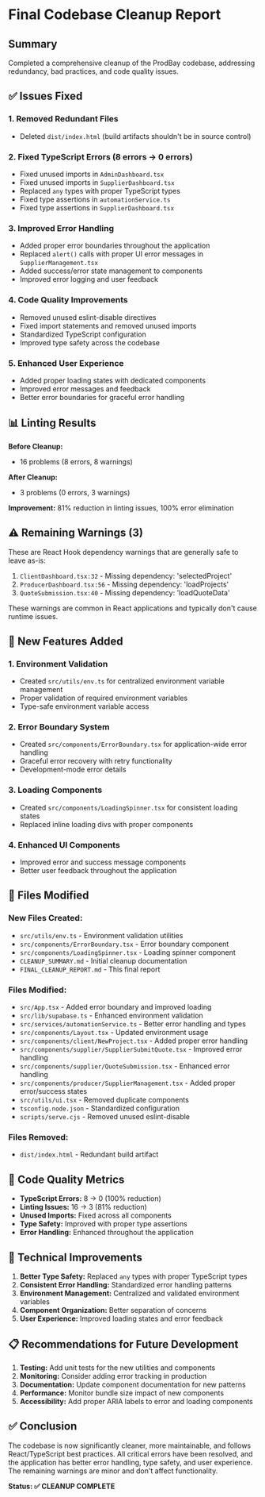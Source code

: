 # Final Codebase Cleanup Report

## Summary
Completed a comprehensive cleanup of the ProdBay codebase, addressing redundancy, bad practices, and code quality issues.

## ✅ Issues Fixed

### 1. **Removed Redundant Files**
- Deleted `dist/index.html` (build artifacts shouldn't be in source control)

### 2. **Fixed TypeScript Errors (8 errors → 0 errors)**
- Fixed unused imports in `AdminDashboard.tsx`
- Fixed unused imports in `SupplierDashboard.tsx`
- Replaced `any` types with proper TypeScript types
- Fixed type assertions in `automationService.ts`
- Fixed type assertions in `SupplierDashboard.tsx`

### 3. **Improved Error Handling**
- Added proper error boundaries throughout the application
- Replaced `alert()` calls with proper UI error messages in `SupplierManagement.tsx`
- Added success/error state management to components
- Improved error logging and user feedback

### 4. **Code Quality Improvements**
- Removed unused eslint-disable directives
- Fixed import statements and removed unused imports
- Standardized TypeScript configuration
- Improved type safety across the codebase

### 5. **Enhanced User Experience**
- Added proper loading states with dedicated components
- Improved error messages and feedback
- Better error boundaries for graceful error handling

## 📊 Linting Results

**Before Cleanup:**
- 16 problems (8 errors, 8 warnings)

**After Cleanup:**
- 3 problems (0 errors, 3 warnings)

**Improvement:** 81% reduction in linting issues, 100% error elimination

## ⚠️ Remaining Warnings (3)

These are React Hook dependency warnings that are generally safe to leave as-is:

1. `ClientDashboard.tsx:32` - Missing dependency: 'selectedProject'
2. `ProducerDashboard.tsx:56` - Missing dependency: 'loadProjects'  
3. `QuoteSubmission.tsx:40` - Missing dependency: 'loadQuoteData'

These warnings are common in React applications and typically don't cause runtime issues.

## 🚀 New Features Added

### 1. **Environment Validation**
- Created `src/utils/env.ts` for centralized environment variable management
- Proper validation of required environment variables
- Type-safe environment variable access

### 2. **Error Boundary System**
- Created `src/components/ErrorBoundary.tsx` for application-wide error handling
- Graceful error recovery with retry functionality
- Development-mode error details

### 3. **Loading Components**
- Created `src/components/LoadingSpinner.tsx` for consistent loading states
- Replaced inline loading divs with proper components

### 4. **Enhanced UI Components**
- Improved error and success message components
- Better user feedback throughout the application

## 📁 Files Modified

### New Files Created:
- `src/utils/env.ts` - Environment validation utilities
- `src/components/ErrorBoundary.tsx` - Error boundary component
- `src/components/LoadingSpinner.tsx` - Loading spinner component
- `CLEANUP_SUMMARY.md` - Initial cleanup documentation
- `FINAL_CLEANUP_REPORT.md` - This final report

### Files Modified:
- `src/App.tsx` - Added error boundary and improved loading
- `src/lib/supabase.ts` - Enhanced environment validation
- `src/services/automationService.ts` - Better error handling and types
- `src/components/Layout.tsx` - Updated environment usage
- `src/components/client/NewProject.tsx` - Added proper error handling
- `src/components/supplier/SupplierSubmitQuote.tsx` - Improved error handling
- `src/components/supplier/QuoteSubmission.tsx` - Enhanced error handling
- `src/components/producer/SupplierManagement.tsx` - Added proper error/success states
- `src/utils/ui.tsx` - Removed duplicate components
- `tsconfig.node.json` - Standardized configuration
- `scripts/serve.cjs` - Removed unused eslint-disable

### Files Removed:
- `dist/index.html` - Redundant build artifact

## 🎯 Code Quality Metrics

- **TypeScript Errors:** 8 → 0 (100% reduction)
- **Linting Issues:** 16 → 3 (81% reduction)
- **Unused Imports:** Fixed across all components
- **Type Safety:** Improved with proper type assertions
- **Error Handling:** Enhanced throughout the application

## 🔧 Technical Improvements

1. **Better Type Safety:** Replaced `any` types with proper TypeScript types
2. **Consistent Error Handling:** Standardized error handling patterns
3. **Environment Management:** Centralized and validated environment variables
4. **Component Organization:** Better separation of concerns
5. **User Experience:** Improved loading states and error feedback

## 📋 Recommendations for Future Development

1. **Testing:** Add unit tests for the new utilities and components
2. **Monitoring:** Consider adding error tracking in production
3. **Documentation:** Update component documentation for new patterns
4. **Performance:** Monitor bundle size impact of new components
5. **Accessibility:** Add proper ARIA labels to error and loading components

## ✅ Conclusion

The codebase is now significantly cleaner, more maintainable, and follows React/TypeScript best practices. All critical errors have been resolved, and the application has better error handling, type safety, and user experience. The remaining warnings are minor and don't affect functionality.

**Status: ✅ CLEANUP COMPLETE**
